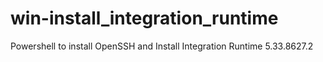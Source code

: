 # win-install_integration_runtime
Powershell to install OpenSSH and Install Integration Runtime 5.33.8627.2
